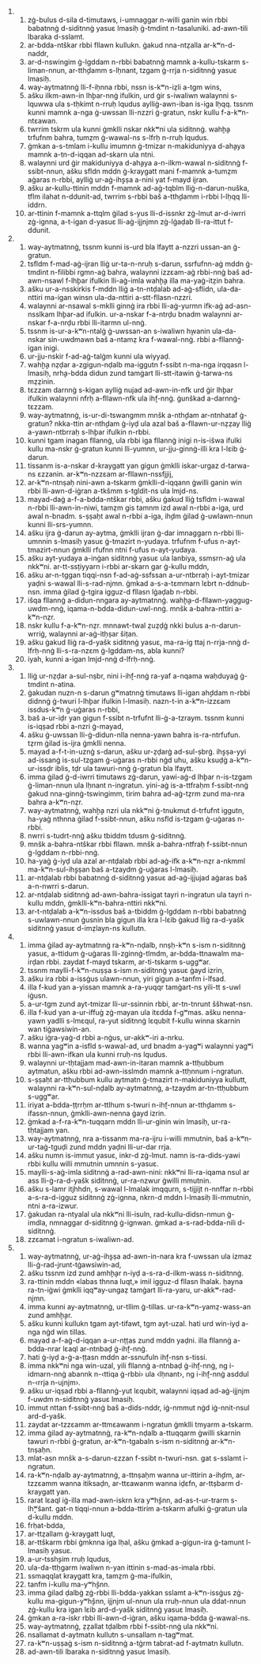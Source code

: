 <ol>
  <li>
    <ol>
      <li>zġ-bulus d-sila d-timutaws, i-umnaggar n-willi ganin win rbbi babatnnġ d-siditnnġ yasuɛ lmasiḥ ġ-tmdint n-tasaluniki. ad-awn-tili lbaraka d-sslamt.</li>
      <li>ar-bdda-ntškar rbbi fllawn kullukn. ġakud nna-ntẓalla ar-kʷn-d-naddr,</li>
      <li>ar-d-nswingim ġ-lgddam n-rbbi babatnnġ mamnk a-kullu-tskarm s-liman-nnun, ar-tth̬damm s-lḥnant, tzgam ġ-rrja n-siditnnġ yasuɛ lmasiḥ.</li>
      <li>way-aytmatnnġ lli-f-iḥnna rbbi, nssn is-kʷn-iẓli a-tgm wins,</li>
      <li>ašku ilkm-awn-in lh̬bar-nnġ ifulkin, urd ġir s-iwaliwn walaynni s-lquwwa ula s-tḥkimt n-rruḥ lqudus aylliġ-awn-iban is-iga lḥqq. tssnm kunni mamnk a-nga ġ-uwssan lli-nzzri ġ-gratun, nskr kullu f-a-kʷn-ntɛawan.</li>
      <li>twrrim tskrm ula kunni ġmklli nskar nkkʷni ula siditnnġ. wah̬h̬a trfufnm bahra, tumẓm ġ-wawal-ns s-lfrḥ n-rruḥ lqudus.</li>
      <li>ġmkan a-s-tmlam i-kullu imumnn ġ-tmizar n-makiduniyya d-ah̬aya mamnk a-tn-d-iqqan ad-skarn ula ntni.</li>
      <li>walaynni urd ġir makiduniyya d-ah̬aya a-n-ilkm-wawal n-siditnnġ f-ssibt-nnun, ašku sfldn mddn ġ-kraygatt mani f-mamnk a-tumẓm aġaras n-rbbi, aylliġ ur-aġ-ih̬ṣṣa a-nini yat f-mayd ijran.</li>
      <li>ašku ar-kullu-ttinin mddn f-mamnk ad-aġ-tqblm lliġ-n-darun-nuška, tflm ilahat n-ddunit-ad, twrrim s-rbbi baš a-tth̬damm i-rbbi l-lḥqq lli-iddrn.</li>
      <li>ar-ttinin f-mamnk a-ttqlm ġilad s-yus lli-d-issnkr zġ-lmut ar-d-iwrri zġ-ignna, a-t-igan d-yasuɛ lli-aġ-ijjnjmn zġ-lġaḍab lli-ra-ittut f-ddunit.</li>
    </ol>
  </li>
  <li>
    <ol>
      <li>way-aytmatnnġ, tssnm kunni is-urd bla lfaytt a-nzzri ussan-an ġ-gratun.</li>
      <li>tsfldm f-mad-aġ-ijran lliġ ur-ta-n-nruḥ s-darun, ssrfufnn-aġ mddn ġ-tmdint n-filibbi rgmn-aġ bahra, walaynni izzɛam-aġ rbbi-nnġ baš ad-awn-nsawl f-lh̬bar ifulkin lli-aġ-imla wah̬h̬a illa ma-yaġ-itẓin bahra.</li>
      <li>ašku ur-a-nsskirkis f-mddn lliġ a-tn-ntḍalab ad-aġ-sflidn, ula-da-nttiri ma-igan winsn ula-da-nttiri a-stt-fllasn-nzzri.</li>
      <li>walaynni ar-nsawal s-mklli ginnġ ira rbbi lli-aġ-yurmn ifk-aġ ad-asn-nsslkam lh̬bar-ad ifulkin. ur-a-nskar f-a-ntrḍu bnadm walaynni ar-nskar f-a-nrḍu rbbi lli-itarmn ul-nnġ.</li>
      <li>tssnm is-ur-a-kʷn-ntalġ ġ-uwssan-an s-iwaliwn h̬wanin ula-da-nskar sin-uwdmawn baš a-ntamẓ kra f-wawal-nnġ. rbbi a-fllannġ-igan inigi.</li>
      <li>ur-jju-nskir f-ad-aġ-talġm kunni ula wiyyaḍ.</li>
      <li>wah̬h̬a nẓḍar a-zgigun-nḍalb ma-iggutn f-ssibt n-ma-nga irqqasn l-lmasiḥ, nrh̬a-bdda didun zund tamġart lli-stt-itawin ġ-tarwa-ns mẓẓinin.</li>
      <li>tɛzzam darnnġ s-kigan aylliġ nujad ad-awn-in-nfk urd ġir lh̬bar ifulkin walaynni nfrḥ a-fllawn-nfk ula ih̬f-nnġ. ġunškad a-darnnġ-tɛzzam.</li>
      <li>way-aytmatnnġ, is-ur-di-tswangmm mnšk a-nth̬dam ar-ntnhataf ġ-gratun? nkka-ttin ar-nth̬dam ġ-iyḍ ula azal baš a-fllawn-ur-nẓẓay lliġ a-yawn-ntbrraḥ s-lh̬bar ifulkin n-rbbi.</li>
      <li>kunni tgam inagan fllannġ, ula rbbi iga fllannġ inigi n-is-išwa ifulki kullu ma-nskr ġ-gratun kunni lli-yumnn, ur-jju-ginnġ-illi kra l-lɛib ġ-darun.</li>
      <li>tissanm is-a-nskar d-kraygatt yan gigun ġmklli iskar-urgaz d-tarwa-ns ɛzzanin. ar-kʷn-nzzɛam ar-fllawn-nssfjjij,</li>
      <li>ar-kʷn-ntnṣaḥ nini-awn a-tskarm ġmklli-d-iqqann ġwilli ganin win rbbi lli-awn-d-iġran a-tkšmm s-tgldit-ns ula lmjd-ns.</li>
      <li>mayad-daġ a-f-a-bdda-ntškar rbbi, ašku ġakud lliġ tsfldm i-wawal n-rbbi lli-awn-in-niwi, tamẓm gis tamnm izd awal n-rbbi a-iga, urd awal n-bnadm. s-ṣṣaḥt awal n-rbbi a-iga, ih̬dm ġilad ġ-uwlawn-nnun kunni lli-srs-yumnn.</li>
      <li>ašku ijra ġ-darun ay-aytma, ġmklli ijran ġ-dar imnaggarn n-rbbi lli-umnnin s-lmasiḥ yasuɛ ġ-tmazirt n-yudaya. trfufnm f-ufus n-ayt-tmazirt-nnun ġmklli rfufnn ntni f-ufus n-ayt-yudaya.</li>
      <li>ašku ayt-yudaya a-inġan siditnnġ yasuɛ ula lanbiya, ssmsrn-aġ ula nkkʷni. ar-tt-ssṭiyyarn i-rbbi ar-skarn gar ġ-kullu mddn,</li>
      <li>ašku ar-n-tggan tiqqi-nsn f-ad-aġ-ssfssan a-ur-ntbrraḥ i-ayt-tmizar yaḍni s-wawal lli-s-rad-njmn. ġmkad a-s-a-tɛmmarn lɛbrt n-ddnub-nsn. imma ġilad ġ-tgira igguz-d fllasn lġaḍab n-rbbi.</li>
      <li>išqa fllannġ a-didun-nngara ay-aytmatnnġ. wah̬h̬a-d-fllawn-yaggug-uwdm-nnġ, iqama-n-bdda-didun-uwl-nnġ. mnšk a-bahra-nttiri a-kʷn-nẓr.</li>
      <li>nskr kullu f-a-kʷn-nẓr. mnnawt-twal ẓuẓḍġ nkki bulus a-n-darun-wrriġ, walaynni ar-aġ-itḥṣar šiṭan.</li>
      <li>ašku ġakud lliġ ra-d-yašk siditnnġ yasuɛ, ma-ra-ig ttaj n-rrja-nnġ d-lfrḥ-nnġ lli-s-ra-nzɛm ġ-lgddam-ns, abla kunni?</li>
      <li>iyah, kunni a-igan lmjd-nnġ d-lfrḥ-nnġ.</li>
    </ol>
  </li>
  <li>
    <ol>
      <li>lliġ ur-nẓḍar a-sul-nṣbr, nini i-ih̬f-nnġ ra-yaf a-nqama waḥduyaġ ġ-tmdint n-atina.</li>
      <li>ġakudan nuzn-n s-darun gʷmatnnġ timutaws lli-igan ah̬ddam n-rbbi didnnġ ġ-twuri l-lh̬bar ifulkin l-lmasiḥ. nazn-t-in a-kʷn-izzɛam issdus-kʷn ġ-uġaras n-rbbi,</li>
      <li>baš a-ur-iḍr yan gigun f-ssibt n-trfufnt lli-ġ-a-tzraym. tssnm kunni is-iqṣad rbbi a-nzri ġ-mayad,</li>
      <li>ašku ġ-uwssan lli-ġ-didun-nlla nenna-yawn bahra is-ra-ntrfufun. tẓrm ġilad is-ijra ġmklli nenna.</li>
      <li>mayad a-f-t-in-uznġ s-darun, ašku ur-ẓḍarġ ad-sul-ṣbrġ. ih̬ṣṣa-yyi ad-issanġ is-sul-tzgam ġ-uġaras n-rbbi nġd uhu, ašku ksuḍġ a-kʷn-ur-issḍr iblis, tḍr ula tawuri-nnġ ġ-gratun bla lfaytt.</li>
      <li>imma ġilad ġ-d-iwrri timutaws zġ-darun, yawi-aġ-d lh̬bar n-is-tzgam ġ-liman-nnun ula lḥnant n-ingratun. yini-aġ is-a-ttfraḥm f-ssibt-nnġ ġakud nna-ginnġ-tswingimm, tirim bahra ad-aġ-tẓrm zund ma-nra bahra a-kʷn-nẓr.</li>
      <li>way-aytmatnnġ, wah̬h̬a nzri ula nkkʷni ġ-tnukmut d-trfufnt iggutn, ha-yaġ nthnna ġilad f-ssibt-nnun, ašku nsfld is-tzgam ġ-uġaras n-rbbi.</li>
      <li>nwrri s-tudrt-nnġ ašku tbiddm tdusm ġ-siditnnġ.</li>
      <li>mnšk a-bahra-ntškar rbbi fllawn. mnšk a-bahra-ntfraḥ f-ssibt-nnun ġ-lgddam n-rbbi-nnġ.</li>
      <li>ha-yaġ ġ-iyḍ ula azal ar-ntḍalab rbbi ad-aġ-ifk a-kʷn-nẓr a-nkmml ma-kʷn-sul-ih̬ṣṣan baš a-tzaydm ġ-uġaras l-lmasiḥ.</li>
      <li>ar-ntḍalab rbbi babatnnġ d-siditnnġ yasuɛ ad-aġ-ijjujad aġaras baš a-n-nwrri s-darun.</li>
      <li>ar-ntḍalab siditnnġ ad-awn-bahra-issigat tayri n-ingratun ula tayri n-kullu mddn, ġmklli-kʷn-bahra-nttiri nkkʷni.</li>
      <li>ar-t-ntḍalab a-kʷn-issdus baš a-tbiddm ġ-lgddam n-rbbi babatnnġ s-uwlawn-nnun ġusnin bla gigun illa kra l-lɛib ġakud lliġ ra-d-yašk siditnnġ yasuɛ d-imẓlayn-ns kullutn.</li>
    </ol>
  </li>
  <li>
    <ol>
      <li>imma ġilad ay-aytmatnnġ ra-kʷn-nḍalb, nnṣḥ-kʷn s-ism n-siditnnġ yasuɛ, a-ttidum ġ-uġaras lli-zginnġ-tlmdm, ar-bdda-ttnawalm ma-irḍan rbbi. zaydat f-mayd tskarm, ar-ti-tskarm s-uggʷar.</li>
      <li>tssnm maylli-f-kʷn-nuṣṣa s-ism n-siditnnġ yasuɛ ġayd izrin,</li>
      <li>ašku ira rbbi a-issġus ulawn-nnun, yiri gigun a-tanfm i-lfsad.</li>
      <li>illa f-kud yan a-yissan mamnk a-ra-yuqqr tamġart-ns yili-tt s-uwl iġusn.</li>
      <li>a-ur-tgm zund ayt-tmizar lli-ur-ssinnin rbbi, ar-tn-tnrunt ššhwat-nsn.</li>
      <li>illa f-kud yan a-ur-iffuġ zġ-mayan ula itɛdda f-gʷmas. ašku nenna-yawn yadlli s-lmɛqul, ra-yut siditnnġ lɛqubit f-kullu winna skarnin wan tiġawsiwin-an.</li>
      <li>ašku iġra-yaġ-d rbbi a-nġus, ur-akkʷ-iri a-nrku.</li>
      <li>wanna yagʷin a-isfld s-wawal-ad, urd bnadm a-yagʷi walaynni yagʷi rbbi lli-awn-ifkan ula kunni rruḥ-ns lqudus.</li>
      <li>walaynni ur-tḥtajjam mad-awn-in-itaran mamnk a-ttḥubbum aytmatun, ašku rbbi ad-awn-isslmdn mamnk a-ttḥnnum i-ngratun.</li>
      <li>s-ṣṣaḥt ar-ttḥubbum kullu aytmatn ġ-tmazirt n-makiduniyya kullutt, walaynni ra-kʷn-sul-nḍalb ay-aytmatnnġ, a-tzaydm ar-tn-ttḥubbum s-uggʷar.</li>
      <li>iriyat a-bdda-ṭṭrrḥm ar-ttlhum s-twuri n-ih̬f-nnun ar-tth̬damm s-ifassn-nnun, ġmklli-awn-nenna ġayd izrin.</li>
      <li>ġmkad a-f-ra-kʷn-tuqqarn mddn lli-ur-ginin win lmasiḥ, ur-ra-tḥtajjam yan.</li>
      <li>way-aytmatnnġ, nra a-tissanm ma-ra-ijru i-willi mmutnin, baš a-kʷn-ur-taġ-tguḍi zund mddn yaḍni lli-ur-dar rrja.</li>
      <li>ašku numn is-immut yasuɛ, inkr-d zġ-lmut. namn is-ra-dids-yawi rbbi kullu willi mmutnin umnnin s-yasuɛ.</li>
      <li>maylli-s-aġ-imla siditnnġ a-rad-awn-nini: nkkʷni lli-ra-iqama nsul ar ass lli-ġ-ra-d-yašk siditnnġ, ur-ra-nzwur ġwilli mmutnin.</li>
      <li>ašku s-lamr itjhhdn, s-wawal l-lmalak imqqurn, s-tijjijt n-nnffar n-rbbi a-s-ra-d-igguz siditnnġ zġ-ignna, nkrn-d mddn l-lmasiḥ lli-mmutnin, ntni a-ra-izwur.</li>
      <li>ġakudan ra-ntyalal ula nkkʷni lli-isuln, rad-kullu-didsn-nmun ġ-imdla, nmnaggar d-siditnnġ ġ-ignwan. ġmkad a-s-rad-bdda-nili d-siditnnġ.</li>
      <li>zzɛamat i-ngratun s-iwaliwn-ad.</li>
    </ol>
  </li>
  <li>
    <ol>
      <li>way-aytmatnnġ, ur-aġ-ih̬ṣṣa ad-awn-in-nara kra f-uwssan ula izmaz lli-ġ-rad-jrunt-tġawsiwin-ad,</li>
      <li>ašku tssnm izd zund amh̬h̬ar n-iyḍ a-s-ra-d-ilkm-wass n-siditnnġ.</li>
      <li>ra-ttinin mddn «labas thnna luqt,» imil igguz-d fllasn lhalak. ḥayna ra-tn-iġwi ġmklli iqqʷay-ungaẓ tamġart lli-ra-yaru, ur-akkʷ-rad-njmn.</li>
      <li>imma kunni ay-aytmatnnġ, ur-tllim ġ-tillas. ur-ra-kʷn-yamẓ-wass-an zund amh̬h̬ar.</li>
      <li>ašku kunni kullukn tgam ayt-tifawt, tgm ayt-uzal. hati urd win-iyḍ a-nga nġd win tillas.</li>
      <li>mayad a-f-aġ-d-iqqan a-ur-nṭṭas zund mddn yaḍni. illa fllannġ a-bdda-nrar lɛaql ar-ntnbaḍ ġ-ih̬f-nnġ.</li>
      <li>hati ġ-iyḍ a-ġ-a-ṭṭasn mddn ar-ssnufuln ih̬f-nsn s-tissi.</li>
      <li>imma nkkʷni nga win-uzal, yili fllannġ a-ntnbaḍ ġ-ih̬f-nnġ, ng i-idmarn-nnġ abannk n-‹ttiqa ġ-rbbi› ula ‹lḥnant›, ng i-ih̬f-nnġ asddul n-‹rrja n-ujnjm›.</li>
      <li>ašku ur-iqṣad rbbi a-fllannġ-yut lɛqubit, walaynni iqṣad ad-aġ-ijjnjm f-uwdm n-siditnnġ yasuɛ lmasiḥ.</li>
      <li>immut nttan f-ssibt-nnġ baš a-dids-nddr, iġ-nmmut nġd iġ-nnit-nsul ard-d-yašk.</li>
      <li>zaydat ar-tzzɛamm ar-ttmɛawanm i-ngratun ġmklli tmyarm a-tskarm.</li>
      <li>imma ġilad ay-aytmatnnġ, ra-kʷn-nḍalb a-ttuqqarm ġwilli skarnin tawuri n-rbbi ġ-gratun, ar-kʷn-tgabaln s-ism n-siditnnġ ar-kʷn-tnṣaḥn.</li>
      <li>mlat-asn mnšk a-s-darun-ɛzzan f-ssibt n-twuri-nsn. gat s-sslamt i-ngratun.</li>
      <li>ra-kʷn-nḍalb ay-aytmatnnġ, a-ttnṣaḥm wanna ur-ittirin a-ih̬dm, ar-tzzɛamm wanna itiksaḍn, ar-ttɛawanm wanna iḍɛfn, ar-ttṣbarm d-kraygatt yan.</li>
      <li>rarat lɛaql iġ-illa mad-awn-iskrn kra yʷh̬šnn, ad-as-t-ur-trarm s-lh̬ʷšant. gat-n tiqqi-nnun a-bdda-ttirim a-tskarm afulki ġ-gratun ula d-kullu mddn.</li>
      <li>frḥat-bdda,</li>
      <li>ar-ttẓallam ġ-kraygatt luqt,</li>
      <li>ar-ttškarm rbbi ġmknna iga lḥal, ašku ġmkad a-gigun-ira ġ-tamunt l-lmasiḥ yasuɛ.</li>
      <li>a-ur-tssh̬sim rruḥ lqudus,</li>
      <li>ula-da-ttḥgarm iwaliwn n-yan ittinin s-mad-as-imala rbbi.</li>
      <li>ssmaqqlat kraygatt kra, tamẓm ġ-ma-ifulkin,</li>
      <li>tanfm i-kullu ma-yʷh̬šnn.</li>
      <li>imma ġilad ḍalbġ zġ-rbbi lli-bdda-yakkan sslamt a-kʷn-issġus zġ-kullu ma-gigun-yʷh̬šnn, ijjnjm ul-nnun ula rruḥ-nnun ula ddat-nnun zġ-kullu kra igan lɛib ard-d-yašk siditnnġ yasuɛ lmasiḥ.</li>
      <li>ġmkan a-ra-iskr rbbi lli-awn-d-iġran, ašku iqama-bdda ġ-wawal-ns.</li>
      <li>way-aytmatnnġ, ẓẓallat tḍalbm rbbi f-ssibt-nnġ ula nkkʷni.</li>
      <li>nsallamat d-aytmatn kullutn s-unsallam n-tagʷmat.</li>
      <li>ra-kʷn-uṣṣaġ s-ism n-siditnnġ a-tġrm tabrat-ad f-aytmatn kullutn.</li>
      <li>ad-awn-tili lbaraka n-siditnnġ yasuɛ lmasiḥ.</li>
    </ol>
  </li>
</ol>